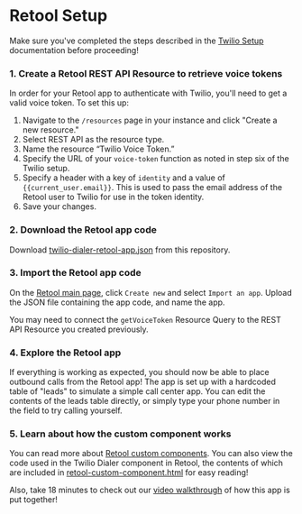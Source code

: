 # Retool Setup

Make sure you've completed the steps described in the [Twilio Setup](./twilio-setup.md) documentation before proceeding!

### 1. Create a Retool REST API Resource to retrieve voice tokens

In order for your Retool app to authenticate with Twilio, you'll need to get a valid voice token. To set this up:

1. Navigate to the `/resources` page in your instance and click "Create a new resource." 
2. Select REST API as the resource type.
3. Name the resource “Twilio Voice Token.”
4. Specify the URL of your `voice-token` function as noted in step six of the Twilio setup.
5. Specify a header with a key of `identity` and a value of `{{current_user.email}}`. This is used to pass the email address of the Retool user to Twilio for use in the token identity.
6. Save your changes.

### 2. Download the Retool app code

Download [twilio-dialer-retool-app.json](/applets/twilio-dialer/code/retool/twilio-dialer-retool-app.json) from this repository.

### 3. Import the Retool app code
On the [Retool main page](https://docs.retool.com/docs/protected-applications-getting-started#importing-the-application), click `Create new` and select `Import an app`. Upload the JSON file containing the app code, and name the app.

You may need to connect the `getVoiceToken` Resource Query to the REST API Resource you created previously.

### 4. Explore the Retool app

If everything is working as expected, you should now be able to place outbound calls from the Retool app! The app is set up with a hardcoded table of "leads" to simulate a simple call center app. You can edit the contents of the leads table directly, or simply type your phone number in the field to try calling yourself.

### 5. Learn about how the custom component works

You can read more about [Retool custom components](https://docs.retool.com/docs/custom-components). You can also view the code used in the Twilio Dialer component in Retool, the contents of which are included in [retool-custom-component.html](./code/retool/retool-custom-component.html) for easy reading!

Also, take 18 minutes to check out our [video walkthrough](https://youtu.be/xPSS3kp3XEI) of how this app is put together!